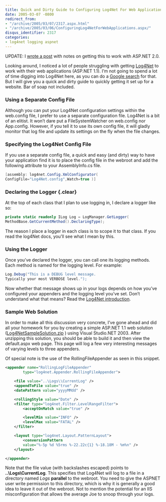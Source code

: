 ```yaml
---
title: Quick and Dirty Guide to Configuring Log4Net For Web Applications
date: 2005-03-07 -0800
redirect_from:
- "/archive/2005/03/07/2317.aspx.html"
- "/archive/2005/03/06/ConfiguringLog4NetForWebApplications.aspx/"
disqus_identifier: 2317
categories:
- log4net logging aspnet
---
```


UPDATE: I [wrote a
post](https://haacked.com/archive/2006/07/09/ConfiguringLog4NetWithASP.NET2.0InMediumTrust.aspx "Configuring Log4Net in Medium Trust")
with notes on getting this to work with ASP.NET 2.0.

Looking around, I noticed a lot of people struggling with getting [Log4Net](http://logging.apache.org/log4net/ "Log4Net website") to work with their web applications (ASP.NET 1.1). I’m not going to spend a lot of time digging into Log4Net here, as you can do a [Google search](http://www.google.com/search?sourceid=navclient&ie=UTF-8&rls=GGLB,GGLB:1969-53,GGLB:en&q=log4net "Google Search Results for Log4Net") for that. But I will give you a quick and dirty guide to quickly getting it set up for a website. Bar of soap not included.

### Using a Separate Config File

Although you can put your Log4Net configuration settings within the web.config file, I prefer to use a separate configuration file. Log4Net is a bit of an elitist. It won’t dare put a FileSystemWatcher on web.config nor App.config. However, if you tell it to use its own config file, it will gladly monitor that log file and update its settings on the fly when the file changes.

### Specifying the Log4Net Config File

If you use a separate config file, a quick and easy (and dirty) way to have your application find it is to place the config file in the webroot and add the following attribute to your AssemblyInfo.cs file.

```csharp
[assembly: log4net.Config.XmlConfigurator( 
ConfigFile="Log4Net.config",Watch=true )]
```

### Declaring the Logger {.clear}

At the top of each class that I plan to use logging in, I declare a logger like so:

```csharp
private static readonly ILog Log = LogManager.GetLogger( 
MethodBase.GetCurrentMethod().DeclaringType);
```

The reason I place a logger in each class is to scope it to that class. If you read the log4Net docs, you’ll see what I mean by this.

### Using the Logger

Once you’ve declared the logger, you can call one its logging methods. Each method is named for the logging level. For example:

```csharp
Log.Debug("This is a DEBUG level message.  
Typically your most VERBOSE level.");
```

Now whether that message shows up in your logs depends on how you’ve configured your appenders and the logging level you’ve set. Don’t
understand what that means? Read the [Log4Net introduction](http://logging.apache.org/log4net/release/manual/introduction.html "Log4Net introduction docs").

### Sample Web Solution

In order to make all this discussion very concrete, I’ve gone ahead and did all your homework for you by creating a simple ASP.NET 1.1 web solution ([Log4NetSampleSolution.zip](/images/Log4NetSampleSolution.zip "Visual Studio.NET 2003 Solution")
) using Visual Studio.NET 2003. After unzipping this solution, you should be able to build it and then view the default.aspx web page. This page will log a few very interesting messages of varying levels to three appenders.

Of special note is the use of the RollingFileAppender as seen in this snippet.

```xml
<appender name="RollingLogFileAppender"    
        type="log4net.Appender.RollingFileAppender">

    <file value="..\Logs\\CurrentLog" />
    <appendToFile value="true" />
    <datePattern value="yyyyMMdd" />

    <rollingStyle value="Date" />
    <filter type="log4net.Filter.LevelRangeFilter">
        <acceptOnMatch value="true" />

        <levelMin value="INFO" />
        <levelMax value="FATAL" />
    </filter>

    <layout type="log4net.Layout.PatternLayout">
        <conversionPattern 
        value="%-5p %d %5rms %-22.22c{1} %-18.18M - %m%n" />
    </layout>

</appender>
```

Note that the file value (with backslashes escaped) points to **..\\Logs\\CurrentLog**. This specifies that Log4Net will log to a file
in a directory named *Logs* **parallel** to the webroot. You need to give the ASPNET user write permission to this directory, which is why it is generally a good idea to leave it out of the webroot. Not to mention the potential for an IIS misconfiguration that allows the average Joe to snoop through your logs.
